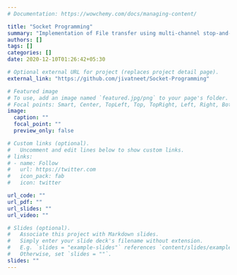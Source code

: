 ```yaml
---
# Documentation: https://wowchemy.com/docs/managing-content/

title: "Socket Programming"
summary: "Implementation of File transfer using multi-channel stop-and-wait (TCP) and Selective Repeat (UDP) protocols"
authors: []
tags: []
categories: []
date: 2020-12-10T01:26:42+05:30

# Optional external URL for project (replaces project detail page).
external_link: "https://github.com/jivatneet/Socket-Programming"

# Featured image
# To use, add an image named `featured.jpg/png` to your page's folder.
# Focal points: Smart, Center, TopLeft, Top, TopRight, Left, Right, BottomLeft, Bottom, BottomRight.
image:
  caption: ""
  focal_point: ""
  preview_only: false

# Custom links (optional).
#   Uncomment and edit lines below to show custom links.
# links:
# - name: Follow
#   url: https://twitter.com
#   icon_pack: fab
#   icon: twitter

url_code: ""
url_pdf: ""
url_slides: ""
url_video: ""

# Slides (optional).
#   Associate this project with Markdown slides.
#   Simply enter your slide deck's filename without extension.
#   E.g. `slides = "example-slides"` references `content/slides/example-slides.md`.
#   Otherwise, set `slides = ""`.
slides: ""
---
```

